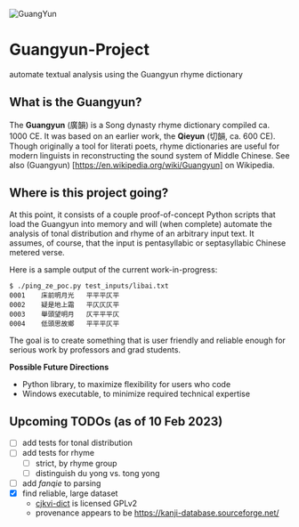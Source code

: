![GuangYun](https://user-images.githubusercontent.com/7789866/115130190-60ffa700-9fbb-11eb-92ac-fd2dd0d2b5e6.png)

# Guangyun-Project
automate textual analysis using the Guangyun rhyme dictionary

## What is the Guangyun?

The **Guangyun** (廣韻) is a Song dynasty rhyme dictionary compiled ca. 1000 CE. It was based on an earlier work, the **Qieyun** (切韻, ca. 600 CE). Though originally a tool for literati poets, rhyme dictionaries are useful for modern linguists in reconstructing the sound system of Middle Chinese. See also 
(Guangyun) [https://en.wikipedia.org/wiki/Guangyun] on Wikipedia.

## Where is this project going?

At this point, it consists of a couple proof-of-concept Python scripts that load the Guangyun into memory and will (when complete) automate the analysis of tonal distribution and rhyme of an arbitrary input text. It assumes, of course, that the input is pentasyllabic or septasyllabic Chinese metered verse.

Here is a sample output of the current work-in-progress:
```
$ ./ping_ze_poc.py test_inputs/libai.txt 
0001 	床前明月光 	平平平仄平
0002 	疑是地上霜 	平仄仄仄平
0003 	舉頭望明月 	仄平平平仄
0004 	低頭思故鄉 	平平平仄平
```

The goal is to create something that is user friendly and reliable enough for serious work by professors and grad students.

**Possible Future Directions**
* Python library, to maximize flexibility for users who code
* Windows executable, to minimize required technical expertise

## Upcoming TODOs (as of 10 Feb 2023)
* [ ] add tests for tonal distribution
* [ ] add tests for rhyme
    * [ ] strict, by rhyme group
    * [ ] distinguish du yong vs. tong yong
* [ ] add *fanqie* to parsing
* [x] find reliable, large dataset
    * [cjkvi-dict](https://github.com/cjkvi/cjkvi-dict/) is licensed GPLv2
    * provenance appears to be https://kanji-database.sourceforge.net/
<!--
## Misc

Notes to self: upgrading pip and installing cihai...

```
python3 -m pip install --upgrade pip
```
```
python3 -m pip install --user cihai
```
-->
